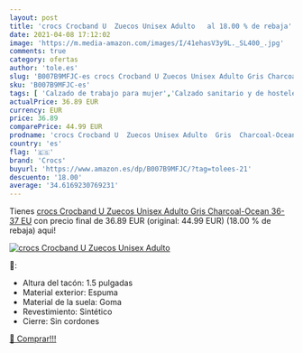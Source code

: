 ```yaml
---
layout: post
title: 'crocs Crocband U  Zuecos Unisex Adulto   al 18.00 % de rebaja'
date: 2021-04-08 17:12:02
image: 'https://m.media-amazon.com/images/I/41ehasV3y9L._SL400_.jpg'
comments: true
category: ofertas
author: 'tole.es'
slug: 'B007B9MFJC-es crocs Crocband U Zuecos Unisex Adulto Gris Charcoal-Ocean...'
sku: 'B007B9MFJC-es'
tags: [ 'Calzado de trabajo para mujer','Calzado sanitario y de hostelería para mujer','Zapatos','Zapatos para hombre','Zapatos para mujer','Zapatos y complementos','Zuecos sanitarios y de hostelería para mujer','Zuecos y mules para hombre','crocs','zuecos', ]
actualPrice: 36.89 EUR
currency: EUR
price: 36.89
comparePrice: 44.99 EUR
prodname: 'crocs Crocband U  Zuecos Unisex Adulto  Gris  Charcoal-Ocean   36-37 EU'
country: 'es'
flag: '🇪🇸'
brand: 'Crocs'
buyurl: 'https://www.amazon.es/dp/B007B9MFJC/?tag=tolees-21'
descuento: '18.00'
average: '34.6169230769231'
---
```


Tienes [crocs Crocband U  Zuecos Unisex Adulto  Gris  Charcoal-Ocean   36-37 EU](https://www.amazon.es/dp/B007B9MFJC/?tag=tolees-21) con precio final de  36.89 EUR (original: 44.99 EUR) (18.00 %  de rebaja) aqui!

[![crocs Crocband U  Zuecos Unisex Adulto  ](https://m.media-amazon.com/images/I/41ehasV3y9L._SL400_.jpg)](https://www.amazon.es/dp/B007B9MFJC/?tag=tolees-21)

🔎:

- Altura del tacón: 1.5 pulgadas
- Material exterior: Espuma
- Material de la suela: Goma
- Revestimiento: Sintético
- Cierre: Sin cordones

[🛒 Comprar!!!](https://www.amazon.es/dp/B007B9MFJC/?tag=tolees-21)
